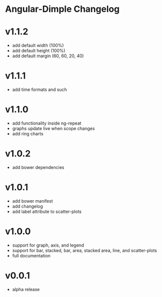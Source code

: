 # Angular-Dimple Changelog

# v1.1.2
* add default width (100%)
* add default height (100%)
* add default margin (60, 60, 20, 40)

# v1.1.1
* add time formats and such

# v1.1.0
* add functionality inside ng-repeat
* graphs update live when scope changes
* add ring charts

# v1.0.2
* add bower dependencies

# v1.0.1
* add bower manifest
* add changelog
* add label attribute to scatter-plots

# v1.0.0
* support for graph, axis, and legend
* support for bar, stacked, bar, area, stacked area, line, and scatter-plots
* full documentation

# v0.0.1
* alpha release